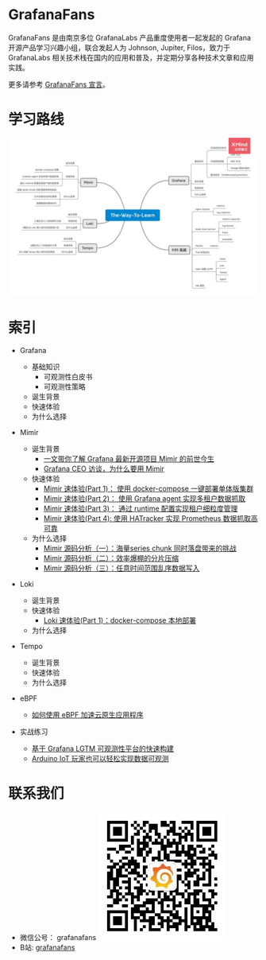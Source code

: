 # GrafanaFans

GrafanaFans 是由南京多位 GrafanaLabs 产品重度使用者一起发起的 Grafana 开源产品学习兴趣小组，联合发起人为 Johnson, Jupiter, Filos，致力于 GrafanaLabs 相关技术栈在国内的应用和普及，并定期分享各种技术文章和应用实践。

更多请参考 [GrafanaFans 宣言](/About.md)。

# 学习路线

![path.png](/images/learn.jpeg)

# 索引

- Grafana
  - 基础知识
    - 可观测性白皮书
    - 可观测性策略
  - 诞生背景
  - 快速体验
  - 为什么选择
- Mimir
  - 诞生背景
    - [一文带你了解 Grafana 最新开源项目 Mimir 的前世今生](/mimir/basic/from.md)
    - [Grafana CEO 访谈，为什么要用 Mimir](/mimir/basic/why.md)
  - 快速体验
    - [Mimir 速体验(Part 1)： 使用 docker-compose 一键部署单体版集群](/mimir/play-with-grafana-mimir/step1.md)
    - [Mimir 速体验(Part 2)： 使用 Grafana agent 实现多租户数据抓取](/mimir/play-with-grafana-mimir/step2.md)
    - [Mimir 速体验(Part 3)： 通过 runtime 配置实现租户细粒度管理](/mimir/play-with-grafana-mimir/step3.md)
    - [Mimir 速体验(Part 4): 使用 HATracker 实现 Prometheus 数据抓取高可靠](/mimir/usecase/hatracker.md)
  - 为什么选择
    - [Mimir 源码分析（一）：海量series chunk 同时落盘带来的挑战](/mimir/why-billion-series/01-chunk-queue.md)
    - [Mimir 源码分析（二）：效率爆棚的分片压缩](/mimir/why-billion-series/02-%E6%95%88%E7%8E%87%E7%88%86%E6%A3%9A%E7%9A%84%E7%BA%B5%E5%90%91%E5%8E%8B%E7%BC%A9.md)
    - [Mimir 源码分析（三）：任意时间范围乱序数据写入](/mimir/ooostore/design.md)
    
- Loki
  - 诞生背景
  - 快速体验
    - [Loki 速体验(Part 1)：docker-compose 本地部署](/loki/play-with-grafana-loki/step1.md)
  - 为什么选择
- Tempo
  - 诞生背景
  - 快速体验
  - 为什么选择
- eBPF
  - [如何使用 eBPF 加速云原生应用程序](/ebpf/ebpf/01.md)
- 实战练习
  - [基于 Grafana LGTM 可观测性平台的快速构建](/lgtm/demo.md)
  - [Arduino IoT 玩家也可以轻松实现数据可观测](/iot-demos/mqttclient/README.md)

# 联系我们

- 微信公号： grafanafans
![qrocode_weixin](/images/qrcode_weixin.jpeg)
- B站: [grafanafans](https://space.bilibili.com/108263255)
